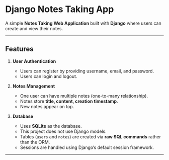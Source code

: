 # Django Notes Taking App

A simple **Notes Taking Web Application** built with **Django** where users can create and view their notes.

---

## Features

1. **User Authentication**
   - Users can register by providing username, email, and password.
   - Users can login and logout.
   
2. **Notes Management**
   - One user can have multiple notes (one-to-many relationship).
   - Notes store **title, content, creation timestamp**.
   - New notes appear on top.

3. **Database**
   - Uses **SQLite** as the database.
   - This project does not use Django models.
   - Tables (`users` and `notes`) are created via **raw SQL commands** rather than the ORM.
   - Sessions are handled using Django’s default session framework.

---


